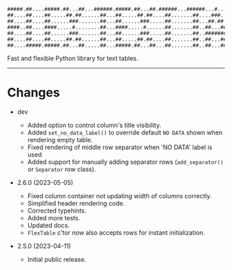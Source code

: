 ```ascii
#####.##....#####.##...##...######.#####.##...##.######...######...#....#####..##....#####
##....##....##.....##.##......##...##.....##.##....##.......##....###...##..##.##....##...
##....##....##......###.......##...##......###.....##.......##...##.##..##..##.##....##...
####..##....####.....#........##...####.....#......##.......##..##...##.#####..##....####.
##....##....##......###.......##...##......###.....##.......##..#######.##..##.##....##...
##....##....##.....##.##......##...##.....##.##....##.......##..##...##.##..##.##....##...
##....#####.#####.##...##.....##...#####.##...##...##.......##..##...##.#####..#####.#####
```

Fast and flexible Python library for text tables.

---

# Changes

* dev
  * Added option to control column's title visibility.
  * Added `set_no_data_label()` to override default `NO DATA` shown when rendering empty table.
  * Fixed rendering of middle row separator when 'NO DATA' label is used
  * Added support for manually adding separator rows (`add_separator()` or `Separator` row class).


* 2.6.0 (2023-05-05)
  * Fixed column container not updating width of columns correctly.
  * Simplified header rendering code.
  * Corrected typehints.
  * Added more tests.
  * Updated docs.
  * `FlexTable` c'tor now also accepts rows for instant initialization.


* 2.5.0 (2023-04-11)
  * Initial public release.
